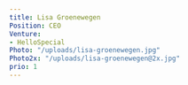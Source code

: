 ```yaml
---
title: Lisa Groenewegen
Position: CEO
Venture:
- HelloSpecial
Photo: "/uploads/lisa-groenewegen.jpg"
Photo2x: "/uploads/lisa-groenewegen@2x.jpg"
prio: 1
---
```


